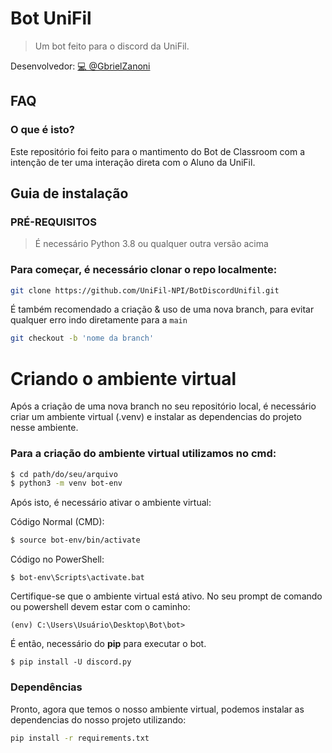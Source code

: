 
# Bot UniFil

> Um bot feito para o discord da UniFil.

Desenvolvedor: [💻 @GbrielZanoni](https://github.com/GbrielZanoni)

## FAQ

### O que é isto?

Este repositório foi feito para o mantimento do Bot de Classroom com a intenção de ter uma interação direta com o Aluno da UniFil.

## Guia de instalação

### PRÉ-REQUISITOS

> É necessário Python 3.8 ou qualquer outra versão acima

### Para começar, é necessário clonar o repo localmente:

```bash
git clone https://github.com/UniFil-NPI/BotDiscordUnifil.git
```

É também recomendado a criação & uso de uma nova branch, para evitar qualquer erro indo diretamente para a `main`

```bash
git checkout -b 'nome da branch'
```

# Criando o ambiente virtual

Após a criação de uma nova branch no seu repositório local, é necessário criar um ambiente virtual (.venv) e instalar as dependencias do projeto nesse ambiente.

### Para a criação do ambiente virtual utilizamos no cmd:

```bash
$ cd path/do/seu/arquivo
$ python3 -m venv bot-env
```

Após isto, é necessário ativar o ambiente virtual:

Código Normal (CMD):

```bash
$ source bot-env/bin/activate
```

Código no PowerShell:

```
$ bot-env\Scripts\activate.bat
```

Certifique-se que o ambiente virtual está ativo. No seu prompt de comando ou powershell devem estar com o caminho:

```
(env) C:\Users\Usuário\Desktop\Bot\bot>
```

É então, necessário do **pip** para executar o bot.

```
$ pip install -U discord.py
```

### Dependências

Pronto, agora que temos o nosso ambiente virtual, podemos instalar as dependencias do nosso projeto utilizando:

```bash
pip install -r requirements.txt
```
